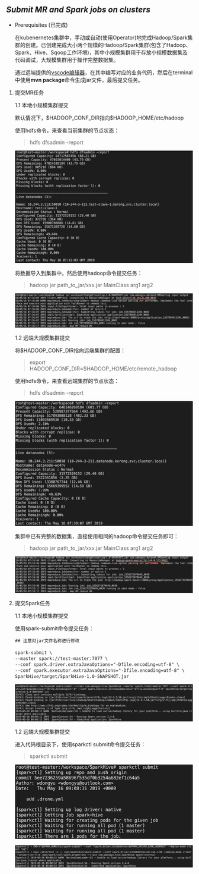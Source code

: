 ## *Submit MR and Spark jobs on clusters*

* Prerequisites (已完成)
	
	在kubenernetes集群中，手动或自动(使用Operator)地完成Hadoop/Spark集群的创建。已创建完成大小两个规模的Hadoop/Spark集群(包含了Hadoop、Spark、Hive、Sqoop工作环境)，其中小规模集群用于存放小规模数据集及代码调试，大规模集群用于操作完整数据集。
	
	通过远端提供的[vscode编辑器](http://210.28.133.11:21835/)，在其中编写对应的业务代码，然后在terminal中使用**mvn package**命令生成jar文件，最后提交任务。
	
1.	提交MR任务

	1.1	本地小规模集群提交
	
	默认情况下，\$HADOOP\_CONF\_DIR指向\$HADOOP_HOME/etc/hadoop
	
	使用hdfs命令，来查看当前集群的节点状态：
		
	> hdfs dfsadmin -report
	
	![local-status](manifest/images/local-status.png)
	
	将数据导入到集群中，然后使用hadoop命令提交任务：
	
	> hadoop jar path\_to\_jar/xxx.jar MainClass arg1 arg2
	
	![local-wordcount](manifest/images/local-wordcount.png)
	
	1.2 远端大规模集群提交
		
	将\$HADOOP\_CONF\_DIR指向远端集群的配置：
	
	> export HADOOP\_CONF_DIR=$HADOOP\_HOME/etc/remote\_hadoop
	
	使用hdfs命令，来查看远端集群的节点状态：
		
	> hdfs dfsadmin -report
	
	![remote-status](manifest/images/remote-status.png)
	
	集群中已有完整的数据集，直接使用相同的hadoop命令提交任务即可：
	
	> hadoop jar path\_to\_jar/xxx.jar MainClass arg1 arg2
	
	![remote-wordcount](manifest/images/remote-wordcount.png)
	
2. 提交Spark任务

	1.1	本地小规模集群提交
	
	使用spark-submit命令提交任务：
	
	```
	## 注意对jar文件名称进行修改
	
	spark-submit \
	--master spark://test-master:7077 \
	--conf spark.driver.extraJavaOptions="-Dfile.encoding=utf-8" \
	--conf spark.executor.extraJavaOptions="-Dfile.encoding=utf-8" \
	SparkHive/target/SparkHive-1.0-SNAPSHOT.jar
	```
	
	![local-spark](manifest/images/local-spark.png)
	
	1.2 远端大规模集群提交
	
	进入代码根目录下，使用sparkctl submit命令提交任务：
	
	> sparkctl submit
	
	![remote-spark-1](manifest/images/remote-spark-1.png)
	
	![remote-spark-2](manifest/images/remote-spark-2.png)